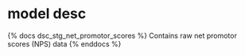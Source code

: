 # model desc

{% docs dsc_stg_net_promotor_scores %}
Contains raw net promotor scores (NPS) data
{% enddocs %}

